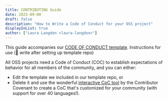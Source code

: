 ```yaml
---
title: CONTRIBUTING Guide
date: 2025-09-08
draft: false
description: "How to Write a Code of Conduct for your OSS project"
displayInList: true
author: ["Laura Langdon <laura-langdon>"]
---
```


This guide accompanies our [CODE OF CONDUCT template](🚧). Instructions for use (🚧 write after setting up template repo)

All OSS projects need a Code of Conduct (COC) to establish expectations of behavior for all members of the community, and you can either:
- Edit the template we included in our template repo, or
- Delete it and use the wonderful [interactive CoC tool](https://www.contributor-covenant.org/adopt) by the Contributor Covenant to create a CoC that's customized for your community (with support for over 40 languages!).
